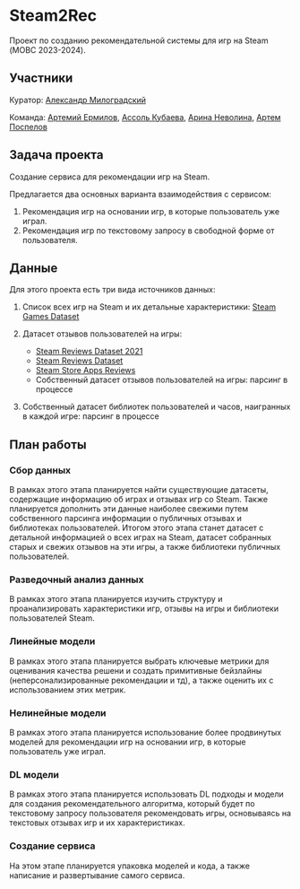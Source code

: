 # Steam2Rec
Проект по созданию рекомендательной системы для игр на Steam (МОВС 2023-2024).

## Участники
Куратор: [Александр Милоградский](https://github.com/nemexur)

Команда: [Артемий Ермилов](https://github.com/avermilov), [Ассоль Кубаева](https://github.com/kubaevaassol), [Арина Неволина](https://github.com/nevolinaa), [Артем Поспелов](https://github.com/artem-pospelov)

## Задача проекта
Создание сервиса для рекомендации игр на Steam.

Предлагается два основных варианта взаимодействия с сервисом:
1. Рекомендация игр на основании игр, в которые пользователь уже играл.
2. Рекомендация игр по текстовому запросу в свободной форме от пользователя.

## Данные
Для этого проекта есть три вида источников данных:
1. Список всех игр на Steam и их детальные характеристики:  [Steam Games Dataset](https://www.kaggle.com/datasets/fronkongames/steam-games-dataset)
2. Датасет отзывов пользователей на игры:
    - [Steam Reviews Dataset 2021](https://www.kaggle.com/datasets/najzeko/steam-reviews-2021)
    - [Steam Reviews Dataset](https://www.kaggle.com/datasets/forgemaster/steam-reviews-dataset)
    - [Steam Store Apps Reviews](https://www.kaggle.com/datasets/souyama/steam-reviews)
    - Собственный датасет отзывов пользователей на игры: парсинг в процессе
      
3. Собственный датасет библиотек пользователей и часов, наигранных в каждой игре: парсинг в процессе

## План работы
### Сбор данных

В рамках этого этапа планируется найти существующие датасеты, содержащие информацию об играх и отзывах игр со Steam. Также планируется дополнить эти данные наиболее свежими путем собственного парсинга информации о публичных отзывах и библиотеках пользователей. Итогом этого этапа станет датасет с детальной информацией о всех играх на Steam, датасет собранных старых и свежих отзывов на эти игры, а также библиотеки публичных пользователей.

### Разведочный анализ данных

В рамках этого этапа планируется изучить структуру и проанализировать характеристики игр, отзывы на игры и библиотеки пользователей Steam.

### Линейные модели

В рамках этого этапа планируется выбрать ключевые метрики для оценивания качества решени и создать примитивные бейзлайны (неперсонализированные рекомендации и тд), а также оценить их с использованием этих метрик. 

### Нелинейные модели
В рамках этого этапа планируется использование более продвинутых моделей для рекомендации игр на основании игр, в которые пользователь уже играл. 

### DL модели
В рамках этого этапа планируется использовать DL подходы и модели для создания рекомендательного алгоритма, который будет по текстовому запросу пользователя рекомендовать игры, основываясь на текстовых отзывах игр и их характеристиках.

### Создание сервиса
На этом этапе планируется упаковка моделей и кода, а также написание и развертывание самого сервиса.
